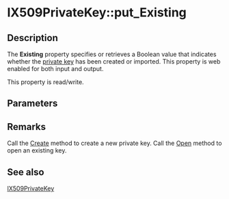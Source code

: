 # IX509PrivateKey::put_Existing

## Description

The **Existing** property specifies or retrieves a Boolean value that indicates whether the [private key](https://learn.microsoft.com/windows/desktop/SecGloss/p-gly) has been created or imported. This property is web enabled for both input and output.

This property is read/write.

## Parameters

## Remarks

Call the [Create](https://learn.microsoft.com/windows/desktop/api/certenroll/nf-certenroll-ix509privatekey-create) method to create a new private key. Call the [Open](https://learn.microsoft.com/windows/desktop/api/certenroll/nf-certenroll-ix509privatekey-open) method to open an existing key.

## See also

[IX509PrivateKey](https://learn.microsoft.com/windows/desktop/api/certenroll/nn-certenroll-ix509privatekey)